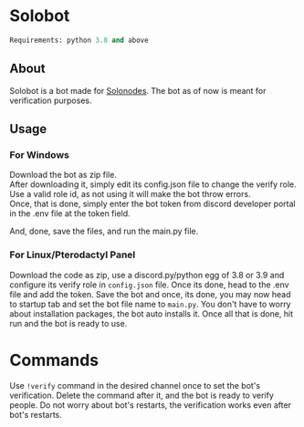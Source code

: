 # Solobot

```py
Requirements: python 3.8 and above
```

## About 

Solobot is a bot made for [Solonodes](https://discord.gg/solonodes-redefining-the-techniques-of-hosting-839742744099422208). The bot as of now is meant for verification purposes.
## Usage

### For Windows

Download the bot as zip file.<br/>
After downloading it, simply edit its config.json file to change the verify role. Use a valid role id, as not using it will make the bot throw errors.<br/>
Once, that is done, simply enter the bot token from discord developer portal in the .env file at the token field.<br/>

And, done, save the files, and run the main.py file.


### For Linux/Pterodactyl Panel

Download the code as zip, use a discord.py/python egg of 3.8 or 3.9 and configure its verify role in `config.json` file. Once its done, head to the .env file and add the token. Save the bot and once, its done, you may now head to startup tab and set the bot file name to `main.py`. You don't have to worry about installation packages, the bot auto installs it. Once all that is done, hit run and the bot is ready to use.

# Commands

Use `!verify` command in the desired channel once to set the bot's verification. Delete the command after it, and the bot is ready to verify people. Do not worry about bot's restarts, the verification works even after bot's restarts.



